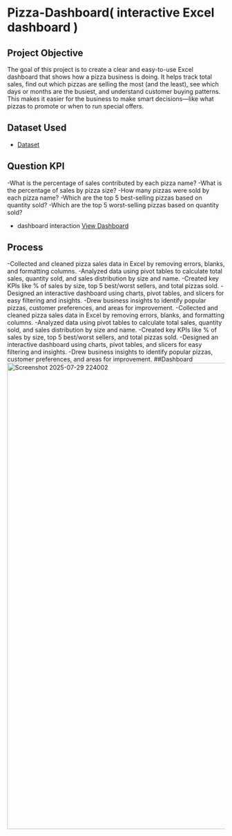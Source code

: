 # Pizza-Dashboard( interactive Excel dashboard )
## Project Objective
The goal of this project is to create a clear and easy-to-use Excel dashboard that shows how a pizza business is doing. It helps track total sales, find out which pizzas are selling the most (and the least), see which days or months are the busiest, and understand customer buying patterns. This makes it easier for the business to make smart decisions—like what pizzas to promote or when to run special offers.
## Dataset Used
- <a href="https://github.com/st10052207/Pizza-Dashboard/blob/main/Pizzaa-Dashboard.xlsx">Dataset</a>
## Question KPI
-What is the percentage of sales contributed by each pizza name?
-What is the percentage of sales by pizza size?
-How many pizzas were sold by each pizza name?
-Which are the top 5 best-selling pizzas based on quantity sold?
-Which are the top 5 worst-selling pizzas based on quantity sold?
- dashboard interaction <a href="https://github.com/st10052207/Pizza-Dashboard/blob/main/Screenshot%202025-07-29%20224002.png">View Dashboard</a>
## Process
-Collected and cleaned pizza sales data in Excel by removing errors, blanks, and formatting columns.
-Analyzed data using pivot tables to calculate total sales, quantity sold, and sales distribution by size and name.
-Created key KPIs like % of sales by size, top 5 best/worst sellers, and total pizzas sold.
-Designed an interactive dashboard using charts, pivot tables, and slicers for easy filtering and insights.
-Drew business insights to identify popular pizzas, customer preferences, and areas for improvement.
-Collected and cleaned pizza sales data in Excel by removing errors, blanks, and formatting columns.
-Analyzed data using pivot tables to calculate total sales, quantity sold, and sales distribution by size and name.
-Created key KPIs like % of sales by size, top 5 best/worst sellers, and total pizzas sold.
-Designed an interactive dashboard using charts, pivot tables, and slicers for easy filtering and insights.
-Drew business insights to identify popular pizzas, customer preferences, and areas for improvement.
##Dashboard
<img width="1920" height="1080" alt="Screenshot 2025-07-29 224002" src="https://github.com/user-attachments/assets/29027915-9f6e-471e-b5da-d6341a57f086" />




